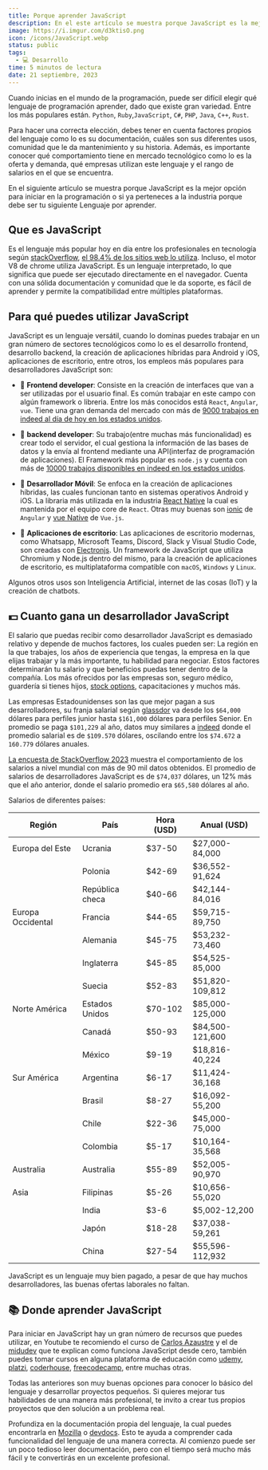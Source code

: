 ```yaml
---
title: Porque aprender JavaScript
description: En el este artículo se muestra porque JavaScript es la mejor opción para iniciar en la programación o si ya perteneces a la industria porque debe ser tu siguiente Lenguaje por aprender. 
image: https://i.imgur.com/d3ktisO.png
icon: /icons/JavaScript.webp
status: public
tags:
  - 💻 Desarrollo
time: 5 minutos de lectura
date: 21 septiembre, 2023
---
```


Cuando inicias en el mundo de la programación, puede ser difícil elegir qué lenguaje de programación aprender, dado que existe gran variedad. Entre los más populares están. `Python`, `Ruby`,`JavaScript`, `C#`, `PHP`, `Java`, `C++`, `Rust`.

Para hacer una correcta elección, debes tener en cuenta factores propios del lenguaje como lo es su documentación, cuáles son sus diferentes usos, comunidad que le da mantenimiento y su historia. Además, es importante conocer qué comportamiento tiene en mercado tecnológico como lo es la oferta y demanda, qué empresas utilizan este lenguaje y el rango de salarios en el que se encuentra.

En el siguiente artículo se muestra porque JavaScript es la mejor opción para iniciar en la programación o si ya perteneces a la industria porque debe ser tu siguiente Lenguaje por aprender.

## Que es JavaScript

Es el lenguaje más popular hoy en día entre los profesionales en tecnología según [stackOverflow](https://survey.stackoverflow.co/2023/#technology-most-popular-technologies), [el 98.4% de los sitios web lo utiliza](https://w3techs.com/technologies/details/cp-javascript). Incluso, el motor V8 de chrome utiliza JavaScript. Es un lenguaje interpretado, lo que significa que puede ser ejecutado directamente en el navegador. Cuenta con una sólida documentación y comunidad que le da soporte, es fácil de aprender y permite la compatibilidad entre múltiples plataformas.

## Para qué puedes utilizar JavaScript

JavaScript es un lenguaje versátil, cuando lo dominas puedes trabajar en un gran número de sectores tecnológicos como lo es el desarrollo frontend, desarrollo backend, la creación de aplicaciones híbridas para Android y iOS, aplicaciones de escritorio, entre otros, los empleos más populares para desarrolladores JavaScript son:

- 🔹 **Frontend developer**: Consiste en la creación de interfaces que van a ser utilizadas por el usuario final. Es común trabajar en este campo con algún framework o libreria. Entre los más conocidos está `React`, `Angular`, `vue`. Tiene una gran demanda del mercado con más de [9000 trabajos en indeed al día de hoy en los estados unidos](https://www.indeed.com/jobs?q=front+end+developer&l=United+States).

- 🔹 **backend developer**: Su trabajo(entre muchas más funcionalidad) es crear todo el servidor, el cual gestiona la información de las bases de datos y la envía al frontend mediante una API(interfaz de programación de aplicaciones). El Framework más popular es `node.js` y cuenta con más de [10000 trabajos disponibles en indeed en los estados unidos](https://www.indeed.com/jobs?q=node.js&l=United+States).

- 🔹 **Desarrollador Móvil**: Se enfoca en la creación de aplicaciones híbridas, las cuales funcionan tanto en sistemas operativos Android y iOS. La libraria más utilizada en la industria [React Native](https://reactnative.dev/) la cual es mantenida por el equipo core de `React`. Otras muy buenas son [ionic](https://ionicframework.com/) de `Angular` y [vue Native](https://vue-native.io/) de `Vue.js`.

- 🔹 **Aplicaciones de escritorio**: Las aplicaciones de escritorio modernas, como Whatsapp, Microsoft Teams, Discord, Slack y Visual Studio Code, son creadas con [Electronjs](https://www.electronjs.org/). Un framework de JavaScript que utiliza Chromium y Node.js dentro del mismo, para la creación de aplicaciones de escritorio, es multiplataforma compatible con `macOS`, `Windows` y `Linux`.

Algunos otros usos son Inteligencia Artificial, internet de las cosas (IoT) y la creación de chatbots.

## 💵 Cuanto gana un desarrollador JavaScript

El salario que puedas recibir como desarrollador JavaScript es demasiado relativo y depende de muchos factores, los cuales pueden ser: La región en la que trabajes, los años de experiencia que tengas, la empresa en la que elijas trabajar y la más importante, tu habilidad para negociar. Estos factores determinarán tu salario y que beneficios puedas tener dentro de la compañía. Los más ofrecidos por las empresas son, seguro médico, guardería si tienes hijos, [stock options](https://www.investopedia.com/terms/s/stockoption.asp), capacitaciones y muchos más.

Las empresas Estadounidenses son las que mejor pagan a sus desarrolladores, su franja salarial según [glassdor](https://www.glassdoor.com/Salaries/javascript-developer-salary-SRCH_KO0,20.htm#:~:text=The%20estimated%20total%20pay%20for,salaries%20collected%20from%20our%20users) va desde los `$64,000` dólares para perfiles junior hasta `$161,000` dólares para perfiles Senior. En promedio se paga `$101,229` al año, datos muy similares a [indeed](https://www.indeed.com/career/javascript-developer/salaries) donde el promedio salarial es de `$109.570` dólares, oscilando entre los `$74.672` a `160.779` dólares anuales.

[La encuesta de StackOverflow 2023](https://survey.stackoverflow.co/2023/) muestra el comportamiento de los salarios a nivel mundial con más de 90 mil datos obtenidos. El promedio de salarios de desarrolladores JavaScript es de `$74,037` dólares, un 12% más que el año anterior, donde el salario promedio era `$65,580` dólares al año.

Salarios de diferentes países:

| Región            | País            | Hora (USD) | Anual (USD)     |
| ----------------- | --------------- | ---------- | --------------- |
| Europa del Este   | Ucrania         | $37-50     | $27,000-84,000  |
|                   | Polonia         | $42-69     | $36,552-91,624  |
|                   | República checa | $40-66     | $42,144-84,016  |
| Europa Occidental | Francia         | $44-65     | $59,715-89,750  |
|                   | Alemania        | $45-75     | $53,232-73,460  |
|                   | Inglaterra      | $45-85     | $54,525-85,000  |
|                   | Suecia          | $52-83     | $51,820-109,812 |
| Norte América     | Estados Unidos  | $70-102    | $85,000-125,000 |
|                   | Canadá          | $50-93     | $84,500-121,600 |
|                   | México          | $9-19      | $18,816-40,224  |
| Sur América       | Argentina       | $6-17      | $11,424-36,168  |
|                   | Brasil          | $8-27      | $16,092-55,200  |
|                   | Chile           | $22-36     | $45,000-75,000  |
|                   | Colombia        | $5-17      | $10,164-35,568  |
| Australia         | Australia       | $55-89     | $52,005-90,970  |
| Asia              | Filipinas       | $5-26      | $10,656-55,020  |
|                   | India           | $3-6       | $5,002-12,200   |
|                   | Japón           | $18-28     | $37,038-59,261  |
|                   | China           | $27-54     | $55,596-112,932 |

JavaScript es un lenguaje muy bien pagado, a pesar de que hay muchos desarrolladores, las buenas ofertas laborales no faltan.

## 📚 Donde aprender JavaScript

Para iniciar en JavaScript hay un gran número de recursos que puedes utilizar, en Youtube te recomiendo el curso de [Carlos Azaustre](https://www.youtube.com/watch?v=S9ojNaeC1RI&ab_channel=CarlosAzaustre-AprendeJavaScript) y el de [midudev](https://www.youtube.com/watch?v=Z34BF9PCfYg&ab_channel=midulive) que te explican como funciona JavaScript desde cero, también puedes tomar cursos en alguna plataforma de educación como [udemy](https://www.udemy.com/), [platzi](https://platzi.com/), [coderhouse](https://www.coderhouse.com.co/), [freecodecamp](https://www.freecodecamp.org/), entre muchas otras.

Todas las anteriores son muy buenas opciones para conocer lo básico del lenguaje y desarrollar proyectos pequeños. Si quieres mejorar tus habilidades de una manera más profesional, te invito a crear tus propios proyectos que den solución a un problema real.

Profundiza en la documentación propia del lenguaje, la cual puedes encontrarla en [Mozilla](https://developer.mozilla.org/en-US/docs/Web/JavaScript) o [devdocs](https://devdocs.io/javascript/). Esto te ayuda a comprender cada funcionalidad del lenguaje de una manera correcta. Al comienzo puede ser un poco tedioso leer documentación, pero con el tiempo será mucho más fácil y te convertirás en un excelente profesional.
